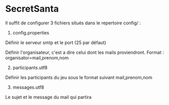 # SecretSanta

Il suffit de configurer 3 fichiers situés dans le repertoire config/ :

1) config.properties

Définir le serveur smtp et le port (25 par défaut)

Définir l'organisateur, c'est a dire celui dont les mails proviendront. Format : organisator=mail,prenom,nom

2) participants.utf8

Définir les participants du jeu sous le format suivant
mail,prenom,nom

3) messages.utf8

Le sujet et le message du mail qui partira
